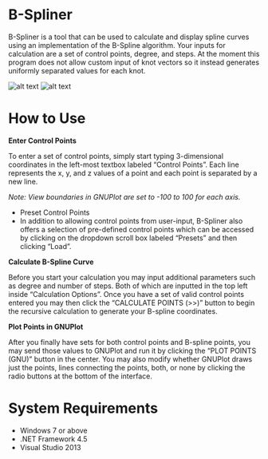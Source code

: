 # B-Spliner
B-Spliner is a tool that can be used to calculate and display spline curves using an implementation of the B-Spline algorithm. Your inputs for calculation are a set of control points, degree, and steps. At the moment this program does not allow custom input of knot vectors so it instead generates uniformly separated values for each knot.

![alt text](http://i.imgur.com/RaRTfOM.png "B-Spliner GUI")
![alt text](http://i.imgur.com/1TCKVkS.png "GNUPlot")

# How to Use
**Enter Control Points**

To enter a set of control points, simply start typing 3-dimensional coordinates in the left-most textbox labeled “Control Points”. Each line represents the x, y, and z values of a point and each point is separated by a new line.

*Note: View boundaries in GNUPlot are set to -100 to 100 for each axis.*

- Preset Control Points
 - In addition to allowing control points from user-input, B-Spliner also offers a selection of pre-defined control points which can be accessed by clicking on the dropdown scroll box labeled “Presets” and then clicking “Load”.

**Calculate B-Spline Curve**

Before you start your calculation you may input additional parameters such as degree and number of steps. Both of which are inputted in the top left inside “Calculation Options”. Once you have a set of valid control points entered you may then click the “CALCULATE POINTS (>>)” button to begin the recursive calculation to generate your B-spline coordinates.

**Plot Points in GNUPlot**

After you finally have sets for both control points and B-spline points, you may send those values to GNUPlot and run it by clicking the “PLOT POINTS (GNU)” button in the center. You may also modify whether GNUPlot draws just the points, lines connecting the points, both, or none by clicking the radio buttons at the bottom of the interface.

# System Requirements
- Windows 7 or above
- .NET Framework 4.5
- Visual Studio 2013
